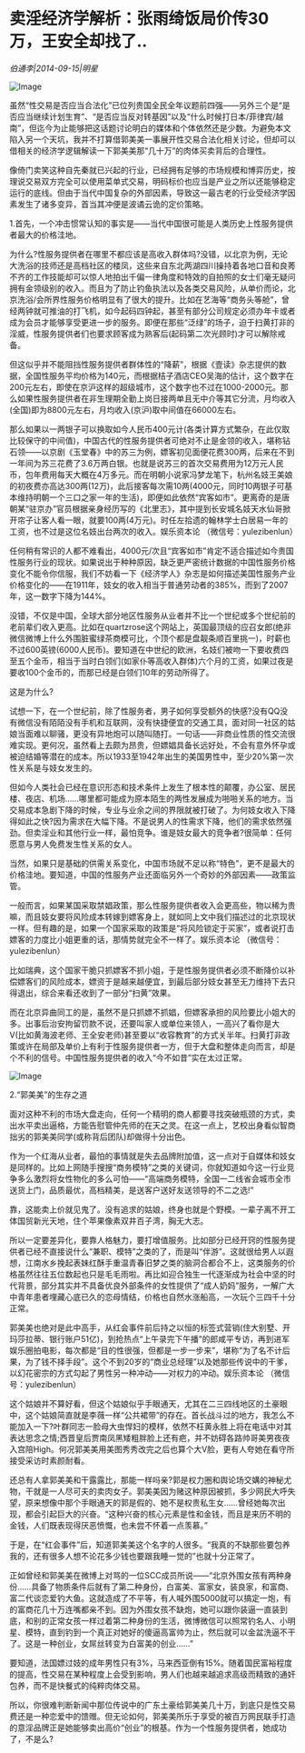 # 卖淫经济学解析：张雨绮饭局价传30万，王安全却找了..

*伯通李|2014-09-15|明星*

![Image](http://static.ylzbl.com/uploads/ueditor/php/upload/image/20180314/1521022607528852.jpeg)

虽然“性交易是否应当合法化”已位列贵国全民全年议题前四强——另外三个是“是否应当继续计划生育”、“是否应当反对转基因”以及“什么时候打日本/菲律宾/越南”，但迄今为止能够把这话题讨论明白的媒体和个体依然还是少数。为避免本文陷入另一个天坑，我并不打算借郭美美一事展开性交易合法化相关讨论，但却可以借相关的经济学逻辑解读一下郭美美那“几十万”的肉体买卖背后的合理性。

像倚门卖笑这种自先秦就已兴起的行业，已经拥有足够的市场规模和博弈历史，按理说交易双方完全可以使用菜单式交易，明码标价也应当是产业之所以还能够稳定运行的底线。但由于当代中国复杂的外部因素，导致这一最古老的行业受经济学因素发生了诸多变异，首当其冲便是波谲云诡的定价策略。

1.首先，一个冲击惯常认知的事实是——当代中国很可能是人类历史上性服务提供者最大的价格洼地。

为什么?性服务提供者在哪里不都应该是高收入群体吗?没错，以北京为例，无论大洗浴的技师还是高档社区的楼凤，这些来自东北两湖四川操持着各地口音和良莠不齐的工作技能却可以惊人地拍出千偏一律角度和特效的自拍照的女士们毫无疑问拥有金领级别的收入。而且为了防止钓鱼执法以及各类交易风险，从单价而论，北京洗浴/会所界性服务价格明显有了很大的提升。比如在艺海等“商务头等舱”，曾经两钟就可推油的打飞机，如今起码四钟起，甚至有部分公司规定必须办年卡或者成为会员才能够享受更进一步的服务。即便在那些“泛绿”的场子，迫于扫黄打非的淫威，性服务提供者们也要求顾客成为熟客后(起码第二次光顾时)才可以解除戒备。

但这似乎并不能阻挡性服务提供者群体性的“降薪”，根据《壹读》杂志提供的数据，全国性服务平均价格为140元，而根据桔子酒店CEO吴海的估计，这个数字在200元左右，即使在京沪这样的超级城市，这个数字也不过在1000-2000元。那么如果性服务提供者在非生理期全勤上岗日接两单且无中介等其它分流，月均收入(全国)即为8800元左右，月均收入(京沪)取中间值在66000左右。

那么如果以一两银子可以换取如今人民币400元计(各类计算方式繁杂，在此仅取比较保守的中间值)，中国古代的性服务提供者可绝对不止是金领的收入，堪称钻石领——以京剧《玉堂春》中的苏三为例，嫖客初见面便花费300两，后来在不到一年间为苏三花费了3.6万两白银。也就是说苏三的首次交易费用为12万元人民币，包年费用每天大概在4万多元。而在明朝小说家冯梦龙笔下，杭州名妓王美娘的初夜费亦高达300两(12万)，此后接客每次需10两(4000元，同时10两银子可基本维持明朝一个三口之家一年的生活)，即便如此依然“宾客如市”。更离奇的是唐朝某“驻京办”官员根据亲身经历写的《北里志》，其中提到长安城名妓天水仙哥掀开帘子让客人看一眼，就要100两(4万元)。时任左拾遗的翰林学士白居易一年的工资，也不过是这位名妓出台两次的收入。娱乐资本论 （微信号：yulezibenlun）

任何稍有常识的人都不难看出，4000元/次且“宾客如市”肯定不适合描述如今贵国性服务行业的现状。如果说出于种种原因，缺乏更严密统计数据的中国性服务价格变化不能令你信服，我们不妨看一下《经济学人》杂志是如何描述美国性服务产业价格变化的——在1911年，妓女的收入相当于普通劳动者的385%，而到了2007年，这一数字下降为144%。

没错，不仅是中国，全球大部分地区性服务从业者并不比一个世纪或多个世纪前的老前辈们收入更高。比如在quartzrose这个网站上，英国最顶级的应召女郎(绝非微信微博上什么外围脏蜜绿茶商模可比，个顶个都是盘靓条顺百里挑一)，时薪也不过600英镑(6000人民币)。要知道在中世纪的欧洲，名妓们被吻一下要收费四至五个金币，相当于当时白领们(如家仆等高收入群体)六个月的工资，如果过夜是要收100个金币的，而那已经是白领们10年的劳动所得了。

这是为什么?

试想一下，在一个世纪前，除了性服务者，男子如何享受额外的快感?没有QQ没有微信没有陌陌没有手机和互联网，没有快捷便宜的交通工具，面对同一社区的姑娘当面难以聊骚，更没有异地炮可以随叫随打。一句话——非商业性质的性交流很难实现。更何况，虽然看上去颇为昂贵，但嫖娼具备长远好处，不会有意外怀孕或被迫结婚等潜在的成本。所以1933至1942年出生的美国男性中，至少20%第一次性关系是与妓女发生的。

但如今人类社会已经在意识形态和技术条件上发生了根本性的颠覆，办公室、居民楼、夜店、机场……哪里都可能成为原本陌生的两性发展成为啪啪关系的地方。当交易成本急剧下降的时候，专业与业余之间的界限就被打破了。为何妓女收入下降得如此之快?因为需求在大幅下降。不是说男人的性需求下降，他们的需求依然强劲。但卖淫业和其他行业一样，最怕竞争。谁是妓女最大的竞争者?很简单：任何愿意与男人免费发生性关系的女人。

当然，如果只是基础的供需关系变化，中国市场就不足以称“特色”，更不是最大的价格洼地。要知道，中国的性服务产业还面临另外一个奇妙的外部因素——政策监管。

一般而言，如果某国采取禁娼政策，那么性服务提供者收入会更高些，物以稀为贵嘛，而且妓女要将风险成本转嫁到嫖客身上，就如同上文中我们描述过的北京现状一样。但有趣的是，如果一个国家采取的政策是“将风险锁定于买家”，或者说打击嫖客的力度比小姐更重的话，那情势就完全不一样了。娱乐资本论 （微信号：yulezibenlun）

比如瑞典，这个国家干脆只抓嫖客不抓小姐，于是性服务提供者必须不断降价以补偿嫖客们的风险成本，嫖资于是越来越便宜，到最后部分妓女甚至无力维持下去只得退出，综合来看还收到了一部分“扫黄”效果。

而在北京异曲同工的是，虽然不是只抓嫖不抓娼，但嫖客承担的风险要比小姐大的多。出事后治安拘留罚款不说，还要叫家人或单位来领人，一高兴了看你是大V(比如黄海波老师、王全安老师)甚至要以“收容教育”的方式关半年。扫黄打非政策或许在局部及单价上有利于性服务提供者一方，但于大盘和整体走向而言，却是个不利的信号。中国性服务提供者的收入“今不如昔”实在太过正常。

![Image](http://p2.pstatp.com/large/pgc-image/1521022574622b8048e5554)

2.“郭美美”的生存之道

面对这种不利的市场大盘走向，任何一个精明的商人都要寻找突破瓶颈的方式，卖出水平卖出逼格，方能告慰管仲先师的在天之灵。在这一点上，艺校出身看似智商拙劣的郭美美同学(或称背后团队)却做得十分出色。

作为一个红海从业者，最怕的事情就是失去品牌附加值，这一点对于自媒体和妓女是同样的。比如上网随手搜搜“商务模特”之类的关键词，你就知道如今这一行业竞争多么激烈将女性物化的多么可怕——“高端商务模特，全国一二线省会城市全市送货上门，品质最优，高档精美，是送客户送好友送领导的不二之选!”

靠，这能卖上价就见鬼了。没有追求的姑娘，终身也就是个野模。一辈子离不开工体国贸新光天地，住个苹果像素双井百子湾，胸无大志。

所以一定要差异化，要靠人格魅力，要打增值服务。比如部分已经开窍的性服务提供者已经不直接说什么“兼职、模特”之类的了，而是叫“伴游”。这就很给男人以遐想，江南水乡挽起表妹红酥手重温青春旧梦之类的脑洞合都合不上，这类服务的价格虽然往往五位数起也只是毛毛雨啦。再比如迎合独生一代逐渐成为社会中坚的时代背景，部分其实并不具备优良外部条件的女性提供了“成人奶妈”服务，一解广大中青年患者埋藏心底已久的恋母情结，价格也自然水涨船高，一次玩个三四千十分正常。

郭美美也绝对是此中高手，从红会事件前后持之以恒的标签式营销(住大别墅、开玛莎拉蒂、银行账户51亿)，到抢热点“上午录完下午播”的郎咸平专访，再到进军娱乐圈拍电影，每次都是“目的性很强，但都是一步一步来”，堪称“为了名不计后果，为了钱不择手段”。这个不到20岁的“商业总经理”以及她那些传说中的干爹，以幻花密宗的方式勾起了男性另一种冲动——对权力的冲动。娱乐资本论 （微信号：yulezibenlun）

这个姑娘并不算好看，但这个姑娘似乎手眼通天，尤其在二三四线地区的土豪眼中，这个姑娘简直就是李薇一样“公共裙带”的存在。首长战斗过的地方，我怎么不能加入一下?叶群同志一脸母大虫悍妇的模样，依然不枉黄永胜上将在电话中对其表达思念之情;西晋皇后贾南凤黑矮粗胖脸上还有疤，并不妨碍各路帅哥美男夜夜入宫陪High。何况郭美美用美图秀秀改完之后也算个大V脸，更有人夸她在看守所接受采访时素颜耐看。

还总有人拿郭美美和干露露比，那能一样吗亲?郭是权力圈和舆论场交媾的神秘尤物，干就是一人尽可夫的卖肉女子。郭美美因为赌这种原因被抓，多少网民大呼失望，原来想像中那个手眼通天的郭是假的、她不是权贵私生女……曾经她每次出现，都会引起巨大的兴奋。“这种兴奋的核心元素是性和金钱，而且是来历不明的金钱，人们既表现得厌恶愤慨，也未尝不怀着一点羡慕。”

于是，在“红会事件”后，知道郭美美这个名字的人很多。“我真的不缺那些要包养我的，还有很多人想不论花多少钱也要跟我睡一觉的”也就十分正常了。

正如曾经和郭美美在微博上对骂的一位SCC成员所说——“北京外围女孩有两种身份……具备了物质条件后就有了第二种身份，白富美、富家女，装良家，和富商、富二代谈恋爱钓大鱼。这就造成了不平等，有人喊外围5000就可以搞定一炮，有的富商花几十万连嘴都亲不到。因为外围女孩不缺炮，她可以跟你装逼一直装到底，和别的正常女孩一样过着第二种身份的生活，微博微信可以照常钓名人、小明星、模特，直到钓到一个真正对她好的傻逼高富帅为止，然后就可以金盆洗逼不干了。这是一种创业，女屌丝转变为白富美的创业……”

要知道，法国嫖过妓的成年男性只有3%，马来西亚倒有15%。随着国民富裕程度的提高，性交易在某种程度上会受到影响，男人们也越来越追求高级而精致的通奸包养，而不是快餐式的纯粹肉体交易。

所以，你很难判断新闻中那位传说中的广东土豪给郭美美几十万，到底只是性交易费还是一种恋爱中的馈赠。但无论如何，郭美美所乐于享受的被百万网民联手打造的意淫品牌正是她能够卖出高价“创业”的根基。作为一个性服务提供者，她成功了，不是么?

